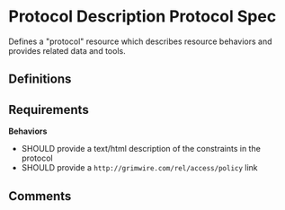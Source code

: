 # Protocol Description Protocol Spec

Defines a "protocol" resource which describes resource behaviors and provides related data and tools.


## Definitions


## Requirements

**Behaviors**

- SHOULD provide a text/html description of the constraints in the protocol
- SHOULD provide a `http://grimwire.com/rel/access/policy` link


## Comments